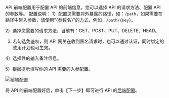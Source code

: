 API 前端配置用于配置 API 的前端信息，您可以选择 API 的请求方法、配置 API 的参数等。
配置说明：
1）配置您需要对外暴露的路径，如：`/path`，如果需要在路径中带入参数，请使用"{参数名}"的方式，例如：`/path/{key}`。

2）选择您需要的请求方法，目前有：GET、POST、PUT、DELETE、HEAD。

3) 若勾选免鉴权，则 API 网关在收到匿名请求时，也可以通过认证，同时绑定的使用计划也可生效。

4）选择性的输入备注信息。

5）根据提示填写你的 API 需要的入参配置。

![前端配置](http://imgcache.tce.fsphere.cn/image/mc.qcloudimg.com/static/img/6ed7547cf6003ccf61d7b61dbb5c0d8f/image.png)

将 API 的前端配置好后，单击【下一步】即可进行 API 的[后端配置](http://tce.fsphere.cn/document/product/628/11983)。